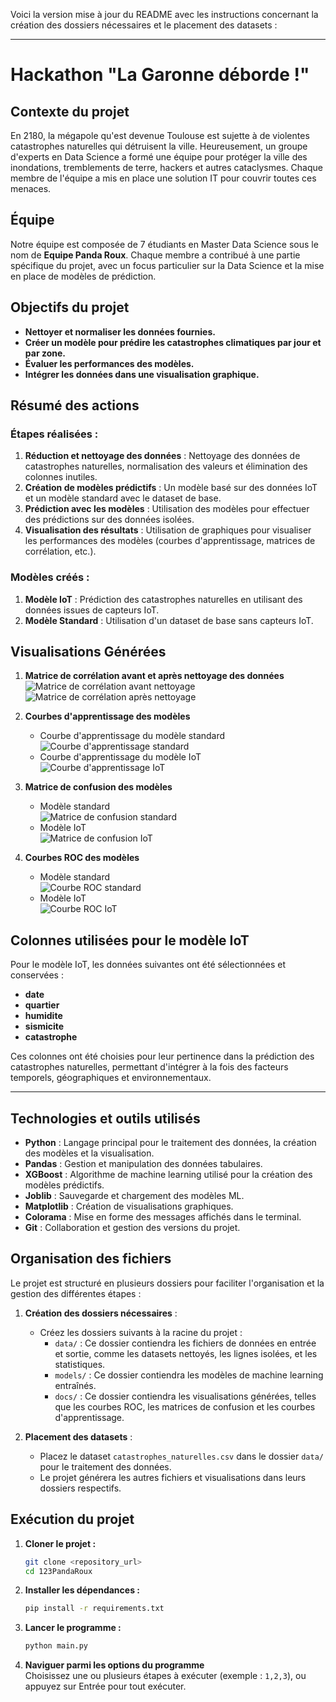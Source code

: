 Voici la version mise à jour du README avec les instructions concernant la création des dossiers nécessaires et le placement des datasets :

---

# Hackathon "La Garonne déborde !"

## Contexte du projet

En 2180, la mégapole qu'est devenue Toulouse est sujette à de violentes catastrophes naturelles qui détruisent la ville. Heureusement, un groupe d'experts en Data Science a formé une équipe pour protéger la ville des inondations, tremblements de terre, hackers et autres cataclysmes. Chaque membre de l'équipe a mis en place une solution IT pour couvrir toutes ces menaces.

## Équipe

Notre équipe est composée de 7 étudiants en Master Data Science sous le nom de **Equipe Panda Roux**. Chaque membre a contribué à une partie spécifique du projet, avec un focus particulier sur la Data Science et la mise en place de modèles de prédiction.

## Objectifs du projet

- **Nettoyer et normaliser les données fournies.**
- **Créer un modèle pour prédire les catastrophes climatiques par jour et par zone.**
- **Évaluer les performances des modèles.**
- **Intégrer les données dans une visualisation graphique.**

## Résumé des actions

### Étapes réalisées :
1. **Réduction et nettoyage des données** : Nettoyage des données de catastrophes naturelles, normalisation des valeurs et élimination des colonnes inutiles.
2. **Création de modèles prédictifs** : Un modèle basé sur des données IoT et un modèle standard avec le dataset de base.
3. **Prédiction avec les modèles** : Utilisation des modèles pour effectuer des prédictions sur des données isolées.
4. **Visualisation des résultats** : Utilisation de graphiques pour visualiser les performances des modèles (courbes d'apprentissage, matrices de corrélation, etc.).

### Modèles créés :
1. **Modèle IoT** : Prédiction des catastrophes naturelles en utilisant des données issues de capteurs IoT.
2. **Modèle Standard** : Utilisation d'un dataset de base sans capteurs IoT.

## Visualisations Générées

1. **Matrice de corrélation avant et après nettoyage des données**  
   ![Matrice de corrélation avant nettoyage](docs/visu_corr_before.png)  
   ![Matrice de corrélation après nettoyage](docs/visu_corr_after.png)

2. **Courbes d'apprentissage des modèles**  
   - Courbe d'apprentissage du modèle standard  
     ![Courbe d'apprentissage standard](docs/learning_curve.png)
   - Courbe d'apprentissage du modèle IoT  
     ![Courbe d'apprentissage IoT](docs/learning_curve_iot.png)

3. **Matrice de confusion des modèles**  
   - Modèle standard  
     ![Matrice de confusion standard](docs/output_matrice_conf.png)
   - Modèle IoT  
     ![Matrice de confusion IoT](docs/output_matrice_conf_iot.png)

4. **Courbes ROC des modèles**  
   - Modèle standard  
     ![Courbe ROC standard](docs/output_roc_curve.png)
   - Modèle IoT  
     ![Courbe ROC IoT](docs/output_roc_curve_iot.png)

## Colonnes utilisées pour le modèle IoT

Pour le modèle IoT, les données suivantes ont été sélectionnées et conservées :

- **date**
- **quartier**
- **humidite**
- **sismicite**
- **catastrophe**

Ces colonnes ont été choisies pour leur pertinence dans la prédiction des catastrophes naturelles, permettant d'intégrer à la fois des facteurs temporels, géographiques et environnementaux.

---

## Technologies et outils utilisés

- **Python** : Langage principal pour le traitement des données, la création des modèles et la visualisation.
- **Pandas** : Gestion et manipulation des données tabulaires.
- **XGBoost** : Algorithme de machine learning utilisé pour la création des modèles prédictifs.
- **Joblib** : Sauvegarde et chargement des modèles ML.
- **Matplotlib** : Création de visualisations graphiques.
- **Colorama** : Mise en forme des messages affichés dans le terminal.
- **Git** : Collaboration et gestion des versions du projet.

## Organisation des fichiers

Le projet est structuré en plusieurs dossiers pour faciliter l'organisation et la gestion des différentes étapes :

1. **Création des dossiers nécessaires** :
   - Créez les dossiers suivants à la racine du projet :
     - `data/` : Ce dossier contiendra les fichiers de données en entrée et sortie, comme les datasets nettoyés, les lignes isolées, et les statistiques.
     - `models/` : Ce dossier contiendra les modèles de machine learning entraînés.
     - `docs/` : Ce dossier contiendra les visualisations générées, telles que les courbes ROC, les matrices de confusion et les courbes d'apprentissage.

2. **Placement des datasets** :
   - Placez le dataset `catastrophes_naturelles.csv` dans le dossier `data/` pour le traitement des données.
   - Le projet générera les autres fichiers et visualisations dans leurs dossiers respectifs.

## Exécution du projet

1. **Cloner le projet :**
   ```bash
   git clone <repository_url>
   cd 123PandaRoux
   ```

2. **Installer les dépendances :**
   ```bash
   pip install -r requirements.txt
   ```

3. **Lancer le programme :**
   ```bash
   python main.py
   ```

4. **Naviguer parmi les options du programme**  
   Choisissez une ou plusieurs étapes à exécuter (exemple : `1,2,3`), ou appuyez sur Entrée pour tout exécuter.
